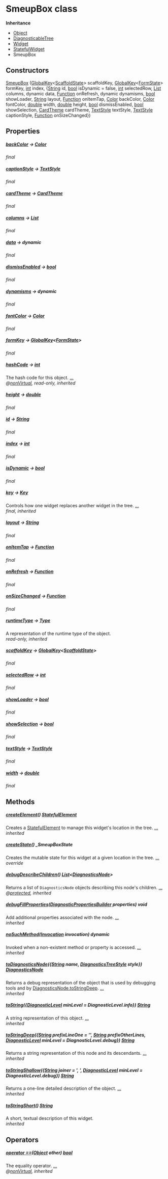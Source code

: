 


# SmeupBox class











**Inheritance**

- [Object](https://api.flutter.dev/flutter/dart-core/Object-class.html)
- [DiagnosticableTree](https://api.flutter.dev/flutter/foundation/DiagnosticableTree-class.html)
- [Widget](https://api.flutter.dev/flutter/widgets/Widget-class.html)
- [StatefulWidget](https://api.flutter.dev/flutter/widgets/StatefulWidget-class.html)
- SmeupBox






## Constructors

[SmeupBox](../smeup_widgets_smeup_box/SmeupBox/SmeupBox.md) ([GlobalKey](https://api.flutter.dev/flutter/widgets/GlobalKey-class.html)&lt;[ScaffoldState](https://api.flutter.dev/flutter/material/ScaffoldState-class.html)> scaffoldKey, [GlobalKey](https://api.flutter.dev/flutter/widgets/GlobalKey-class.html)&lt;[FormState](https://api.flutter.dev/flutter/widgets/FormState-class.html)> formKey, [int](https://api.flutter.dev/flutter/dart-core/int-class.html) index, {[String](https://api.flutter.dev/flutter/dart-core/String-class.html) id, [bool](https://api.flutter.dev/flutter/dart-core/bool-class.html) isDynamic = false, [int](https://api.flutter.dev/flutter/dart-core/int-class.html) selectedRow, [List](https://api.flutter.dev/flutter/dart-core/List-class.html) columns, dynamic data, [Function](https://api.flutter.dev/flutter/dart-core/Function-class.html) onRefresh, dynamic dynamisms, [bool](https://api.flutter.dev/flutter/dart-core/bool-class.html) showLoader, [String](https://api.flutter.dev/flutter/dart-core/String-class.html) layout, [Function](https://api.flutter.dev/flutter/dart-core/Function-class.html) onItemTap, [Color](https://api.flutter.dev/flutter/dart-ui/Color-class.html) backColor, [Color](https://api.flutter.dev/flutter/dart-ui/Color-class.html) fontColor, [double](https://api.flutter.dev/flutter/dart-core/double-class.html) width, [double](https://api.flutter.dev/flutter/dart-core/double-class.html) height, [bool](https://api.flutter.dev/flutter/dart-core/bool-class.html) dismissEnabled, [bool](https://api.flutter.dev/flutter/dart-core/bool-class.html) showSelection, [CardTheme](https://api.flutter.dev/flutter/material/CardTheme-class.html) cardTheme, [TextStyle](https://api.flutter.dev/flutter/painting/TextStyle-class.html) textStyle, [TextStyle](https://api.flutter.dev/flutter/painting/TextStyle-class.html) captionStyle, [Function](https://api.flutter.dev/flutter/dart-core/Function-class.html) onSizeChanged})

    


## Properties

##### [backColor](../smeup_widgets_smeup_box/SmeupBox/backColor.md) &#8594; [Color](https://api.flutter.dev/flutter/dart-ui/Color-class.html)



   
_final_



##### [captionStyle](../smeup_widgets_smeup_box/SmeupBox/captionStyle.md) &#8594; [TextStyle](https://api.flutter.dev/flutter/painting/TextStyle-class.html)



   
_final_



##### [cardTheme](../smeup_widgets_smeup_box/SmeupBox/cardTheme.md) &#8594; [CardTheme](https://api.flutter.dev/flutter/material/CardTheme-class.html)



   
_final_



##### [columns](../smeup_widgets_smeup_box/SmeupBox/columns.md) &#8594; [List](https://api.flutter.dev/flutter/dart-core/List-class.html)



   
_final_



##### [data](../smeup_widgets_smeup_box/SmeupBox/data.md) &#8594; dynamic



   
_final_



##### [dismissEnabled](../smeup_widgets_smeup_box/SmeupBox/dismissEnabled.md) &#8594; [bool](https://api.flutter.dev/flutter/dart-core/bool-class.html)



   
_final_



##### [dynamisms](../smeup_widgets_smeup_box/SmeupBox/dynamisms.md) &#8594; dynamic



   
_final_



##### [fontColor](../smeup_widgets_smeup_box/SmeupBox/fontColor.md) &#8594; [Color](https://api.flutter.dev/flutter/dart-ui/Color-class.html)



   
_final_



##### [formKey](../smeup_widgets_smeup_box/SmeupBox/formKey.md) &#8594; [GlobalKey](https://api.flutter.dev/flutter/widgets/GlobalKey-class.html)&lt;[FormState](https://api.flutter.dev/flutter/widgets/FormState-class.html)>



   
_final_



##### [hashCode](https://api.flutter.dev/flutter/widgets/Widget/hashCode.html) &#8594; [int](https://api.flutter.dev/flutter/dart-core/int-class.html)



The hash code for this object. [...](https://api.flutter.dev/flutter/widgets/Widget/hashCode.html)  
_@[nonVirtual](https://pub.dev/documentation/meta/1.7.0/meta/nonVirtual-constant.html), read-only, inherited_



##### [height](../smeup_widgets_smeup_box/SmeupBox/height.md) &#8594; [double](https://api.flutter.dev/flutter/dart-core/double-class.html)



   
_final_



##### [id](../smeup_widgets_smeup_box/SmeupBox/id.md) &#8594; [String](https://api.flutter.dev/flutter/dart-core/String-class.html)



   
_final_



##### [index](../smeup_widgets_smeup_box/SmeupBox/index.md) &#8594; [int](https://api.flutter.dev/flutter/dart-core/int-class.html)



   
_final_



##### [isDynamic](../smeup_widgets_smeup_box/SmeupBox/isDynamic.md) &#8594; [bool](https://api.flutter.dev/flutter/dart-core/bool-class.html)



   
_final_



##### [key](https://api.flutter.dev/flutter/widgets/Widget/key.html) &#8594; [Key](https://api.flutter.dev/flutter/foundation/Key-class.html)



Controls how one widget replaces another widget in the tree. [...](https://api.flutter.dev/flutter/widgets/Widget/key.html)  
_final, inherited_



##### [layout](../smeup_widgets_smeup_box/SmeupBox/layout.md) &#8594; [String](https://api.flutter.dev/flutter/dart-core/String-class.html)



   
_final_



##### [onItemTap](../smeup_widgets_smeup_box/SmeupBox/onItemTap.md) &#8594; [Function](https://api.flutter.dev/flutter/dart-core/Function-class.html)



   
_final_



##### [onRefresh](../smeup_widgets_smeup_box/SmeupBox/onRefresh.md) &#8594; [Function](https://api.flutter.dev/flutter/dart-core/Function-class.html)



   
_final_



##### [onSizeChanged](../smeup_widgets_smeup_box/SmeupBox/onSizeChanged.md) &#8594; [Function](https://api.flutter.dev/flutter/dart-core/Function-class.html)



   
_final_



##### [runtimeType](https://api.flutter.dev/flutter/dart-core/Object/runtimeType.html) &#8594; [Type](https://api.flutter.dev/flutter/dart-core/Type-class.html)



A representation of the runtime type of the object.   
_read-only, inherited_



##### [scaffoldKey](../smeup_widgets_smeup_box/SmeupBox/scaffoldKey.md) &#8594; [GlobalKey](https://api.flutter.dev/flutter/widgets/GlobalKey-class.html)&lt;[ScaffoldState](https://api.flutter.dev/flutter/material/ScaffoldState-class.html)>



   
_final_



##### [selectedRow](../smeup_widgets_smeup_box/SmeupBox/selectedRow.md) &#8594; [int](https://api.flutter.dev/flutter/dart-core/int-class.html)



   
_final_



##### [showLoader](../smeup_widgets_smeup_box/SmeupBox/showLoader.md) &#8594; [bool](https://api.flutter.dev/flutter/dart-core/bool-class.html)



   
_final_



##### [showSelection](../smeup_widgets_smeup_box/SmeupBox/showSelection.md) &#8594; [bool](https://api.flutter.dev/flutter/dart-core/bool-class.html)



   
_final_



##### [textStyle](../smeup_widgets_smeup_box/SmeupBox/textStyle.md) &#8594; [TextStyle](https://api.flutter.dev/flutter/painting/TextStyle-class.html)



   
_final_



##### [width](../smeup_widgets_smeup_box/SmeupBox/width.md) &#8594; [double](https://api.flutter.dev/flutter/dart-core/double-class.html)



   
_final_




## Methods

##### [createElement](https://api.flutter.dev/flutter/widgets/StatefulWidget/createElement.html)() [StatefulElement](https://api.flutter.dev/flutter/widgets/StatefulElement-class.html)



Creates a <a href="https://api.flutter.dev/flutter/widgets/StatefulElement-class.html">StatefulElement</a> to manage this widget's location in the tree. [...](https://api.flutter.dev/flutter/widgets/StatefulWidget/createElement.html)  
_inherited_



##### [createState](../smeup_widgets_smeup_box/SmeupBox/createState.md)() _SmeupBoxState



Creates the mutable state for this widget at a given location in the tree. [...](../smeup_widgets_smeup_box/SmeupBox/createState.md)  
_override_



##### [debugDescribeChildren](https://api.flutter.dev/flutter/foundation/DiagnosticableTree/debugDescribeChildren.html)() [List](https://api.flutter.dev/flutter/dart-core/List-class.html)&lt;[DiagnosticsNode](https://api.flutter.dev/flutter/foundation/DiagnosticsNode-class.html)>



Returns a list of <code>DiagnosticsNode</code> objects describing this node's
children. [...](https://api.flutter.dev/flutter/foundation/DiagnosticableTree/debugDescribeChildren.html)  
_@[protected](https://pub.dev/documentation/meta/1.7.0/meta/protected-constant.html), inherited_



##### [debugFillProperties](https://api.flutter.dev/flutter/widgets/Widget/debugFillProperties.html)([DiagnosticPropertiesBuilder](https://api.flutter.dev/flutter/foundation/DiagnosticPropertiesBuilder-class.html) properties) void



Add additional properties associated with the node. [...](https://api.flutter.dev/flutter/widgets/Widget/debugFillProperties.html)  
_inherited_



##### [noSuchMethod](https://api.flutter.dev/flutter/dart-core/Object/noSuchMethod.html)([Invocation](https://api.flutter.dev/flutter/dart-core/Invocation-class.html) invocation) dynamic



Invoked when a non-existent method or property is accessed. [...](https://api.flutter.dev/flutter/dart-core/Object/noSuchMethod.html)  
_inherited_



##### [toDiagnosticsNode](https://api.flutter.dev/flutter/foundation/DiagnosticableTree/toDiagnosticsNode.html)({[String](https://api.flutter.dev/flutter/dart-core/String-class.html) name, [DiagnosticsTreeStyle](https://api.flutter.dev/flutter/foundation/DiagnosticsTreeStyle.html) style}) [DiagnosticsNode](https://api.flutter.dev/flutter/foundation/DiagnosticsNode-class.html)



Returns a debug representation of the object that is used by debugging
tools and by <a href="https://api.flutter.dev/flutter/foundation/DiagnosticsNode/toStringDeep.html">DiagnosticsNode.toStringDeep</a>. [...](https://api.flutter.dev/flutter/foundation/DiagnosticableTree/toDiagnosticsNode.html)  
_inherited_



##### [toString](https://api.flutter.dev/flutter/foundation/Diagnosticable/toString.html)({[DiagnosticLevel](https://api.flutter.dev/flutter/foundation/DiagnosticLevel.html) minLevel = DiagnosticLevel.info}) [String](https://api.flutter.dev/flutter/dart-core/String-class.html)



A string representation of this object. [...](https://api.flutter.dev/flutter/foundation/Diagnosticable/toString.html)  
_inherited_



##### [toStringDeep](https://api.flutter.dev/flutter/foundation/DiagnosticableTree/toStringDeep.html)({[String](https://api.flutter.dev/flutter/dart-core/String-class.html) prefixLineOne = '', [String](https://api.flutter.dev/flutter/dart-core/String-class.html) prefixOtherLines, [DiagnosticLevel](https://api.flutter.dev/flutter/foundation/DiagnosticLevel.html) minLevel = DiagnosticLevel.debug}) [String](https://api.flutter.dev/flutter/dart-core/String-class.html)



Returns a string representation of this node and its descendants. [...](https://api.flutter.dev/flutter/foundation/DiagnosticableTree/toStringDeep.html)  
_inherited_



##### [toStringShallow](https://api.flutter.dev/flutter/foundation/DiagnosticableTree/toStringShallow.html)({[String](https://api.flutter.dev/flutter/dart-core/String-class.html) joiner = ', ', [DiagnosticLevel](https://api.flutter.dev/flutter/foundation/DiagnosticLevel.html) minLevel = DiagnosticLevel.debug}) [String](https://api.flutter.dev/flutter/dart-core/String-class.html)



Returns a one-line detailed description of the object. [...](https://api.flutter.dev/flutter/foundation/DiagnosticableTree/toStringShallow.html)  
_inherited_



##### [toStringShort](https://api.flutter.dev/flutter/widgets/Widget/toStringShort.html)() [String](https://api.flutter.dev/flutter/dart-core/String-class.html)



A short, textual description of this widget.   
_inherited_




## Operators

##### [operator ==](https://api.flutter.dev/flutter/widgets/Widget/operator_equals.html)([Object](https://api.flutter.dev/flutter/dart-core/Object-class.html) other) [bool](https://api.flutter.dev/flutter/dart-core/bool-class.html)



The equality operator. [...](https://api.flutter.dev/flutter/widgets/Widget/operator_equals.html)  
_@[nonVirtual](https://pub.dev/documentation/meta/1.7.0/meta/nonVirtual-constant.html), inherited_












